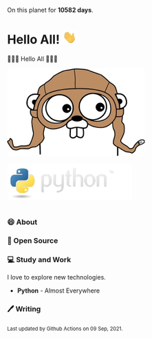 On this planet for **10582 days**.

# Hello All! <img src="assets/wave.gif" width="32px" alt="">

👋👋👋 Hello All 👋👋👋

<img src="assets/footer-gopher.jpg" style="margin-bottom:16px;" alt="">
<img src="assets/python-logo.png" style="margin-bottom:16px;" alt="">


### 😄 About


### 🙏 Open Source


### 💻 Study and Work

I love to explore new technologies. 

- **Python** - Almost Everywhere

### 🖊️ Writing

<sub>Last updated by Github Actions on 09 Sep, 2021.</sub>